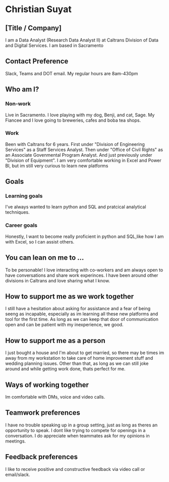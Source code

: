# Christian Suyat

## [Title / Company] 
I am a Data Analyst (Research Data Analyst II) at Caltrans Division of Data and Digital Services. I am based in Sacramento

## Contact Preference
Slack, Teams and DOT email. My regular hours are 8am-430pm

## Who am I?

### Non-work
Live in Sacramento. I love playing with my dog, Benji, and cat, Sage. My Fiancee and I love going to breweries, cafes and boba tea shops. 

### Work
Been with Caltrans for 6 years. First under "Division of Engineering Services" as a Staff Services Analyst. Then under "Office of Civil Rights" as an Associate Govenmental Program Analyst. And just previously under "Division of Equipment". I am very comfortable working in Excel and Power BI, but im still very curious to learn new platforms

## Goals
### Learning goals
I've always wanted to learn python and SQL and pratcical analytical techniques.

### Career goals
Honestly, I want to become really proficient in python and SQL,like how I am with Excel, so I can assist others.

## You can lean on me to …
To be personable! I love interacting with co-workers and am always open to have conversations and share work experinces. I have been around other divisions in Caltrans and love sharing what I know.

## How to support me as we work together
I still have a hesitation about asking for assistance and a fear of being seeng as incapable, especially as im learning all these new platforms and tool for the first time. As long as we can keep that door of communication open and can be patient with my inexperience, we good.

## How to support me as a person
I just bought a house and I'm about to get married, so there may be times im away from my workstation to take care of home improvement stuff and wedding planning issues. Other than that, as long as we can still joke around and while getting work done, thats perfect for me.


## Ways of working together
Im comfortable with DMs, voice and video calls.

## Teamwork preferences
I have no trouble speaking up in a group setting, just as long as theres an opportunity to speak. I dont like trying to compete for openings in a conversation. I do appreciate when teammates ask for my opinions in meetings. 

## Feedback preferences
I like to receive positive and constructive feedback via video call or email/slack.
